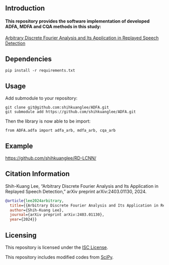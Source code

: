 ## Introduction

#### This repository provides the software implementation of developed ADFA, MDFA and CQA methods in this study:

[Arbitrary Discrete Fourier Analysis and Its Application in Replayed Speech Detection](https://arxiv.org/abs/2403.01130)

## Dependencies
```
pip install -r requirements.txt
```

## Usage

Add submodule to your repository:
```
git clone git@github.com:shihkuanglee/ADFA.git
git submodule add https://github.com/shihkuanglee/ADFA.git
```

Then the library is now able to be import:
```
from ADFA.adfa import adfa_arb, mdfa_arb, cqa_arb
```

## Example

https://github.com/shihkuanglee/RD-LCNN/

## Citation Information

Shih-Kuang Lee, “Arbitrary Discrete Fourier Analysis and Its Application in Replayed Speech Detection,” arXiv preprint arXiv:2403.01130, 2024.
```bibtex
@article{lee2024arbitrary,
  title={{Arbitrary Discrete Fourier Analysis and Its Application in Replayed Speech Detection}},
  author={Shih-Kuang Lee},
  journal={arXiv preprint arXiv:2403.01130},
  year={2024}}
```

## Licensing

This repository is licensed under the [ISC License](https://github.com/shihkuanglee/ADFA/blob/main/LICENSE.md).

This repository includes modified codes from [SciPy](https://github.com/scipy/scipy).
